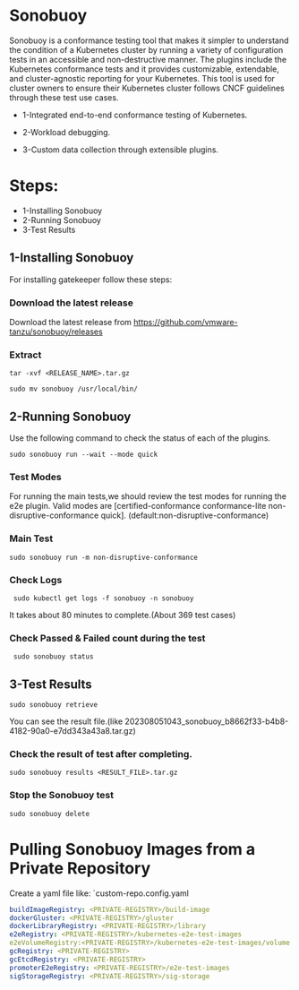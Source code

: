 # Sonobuoy

Sonobuoy is a conformance testing tool that makes it simpler to understand the condition of a Kubernetes cluster by running a variety of configuration tests in an accessible and non-destructive manner. The plugins include the Kubernetes conformance tests and it provides customizable, extendable, and cluster-agnostic reporting for your Kubernetes.
This tool is used for cluster owners to ensure their Kubernetes cluster follows CNCF guidelines through these test use cases.

 * 1-Integrated end-to-end conformance testing of Kubernetes.

 * 2-Workload debugging.

 * 3-Custom data collection through extensible plugins.


# Steps:

 * 1-Installing Sonobuoy
 * 2-Running Sonobuoy
 * 3-Test Results


## 1-Installing Sonobuoy

For installing gatekeeper follow these steps:

### Download the latest release

Download the latest release from https://github.com/vmware-tanzu/sonobuoy/releases

### Extract

```
tar -xvf <RELEASE_NAME>.tar.gz

sudo mv sonobuoy /usr/local/bin/

```

## 2-Running Sonobuoy

Use the following command to check the status of each of the plugins.

```
sudo sonobuoy run --wait --mode quick

```

### Test Modes

For running the main tests,we should review the test modes for running the e2e plugin. Valid modes are [certified-conformance conformance-lite non-disruptive-conformance quick]. (default:non-disruptive-conformance)


### Main Test

```
sudo sonobuoy run -m non-disruptive-conformance

```

### Check Logs

```
 sudo kubectl get logs -f sonobuoy -n sonobuoy

```

It takes about 80 minutes to complete.(About 369 test cases)

### Check Passed & Failed count during the test

```
 sudo sonobuoy status

```

## 3-Test Results

```
sudo sonobuoy retrieve

```

You can see the result file.(like 202308051043_sonobuoy_b8662f33-b4b8-4182-90a0-e7dd343a43a8.tar.gz)

### Check the result of test after completing.

```
sudo sonobuoy results <RESULT_FILE>.tar.gz

```

### Stop the Sonobuoy test

```
sudo sonobuoy delete

```

# Pulling Sonobuoy Images from a Private Repository

Create a yaml file like: `custom-repo.config.yaml

```yaml
buildImageRegistry: <PRIVATE-REGISTRY>/build-image
dockerGluster: <PRIVATE-REGISTRY>/gluster
dockerLibraryRegistry: <PRIVATE-REGISTRY>/library
e2eRegistry: <PRIVATE-REGISTRY>/kubernetes-e2e-test-images
e2eVolumeRegistry:<PRIVATE-REGISTRY>/kubernetes-e2e-test-images/volume
gcRegistry: <PRIVATE-REGISTRY>
gcEtcdRegistry: <PRIVATE-REGISTRY>
promoterE2eRegistry: <PRIVATE-REGISTRY>/e2e-test-images
sigStorageRegistry: <PRIVATE-REGISTRY>/sig-storage
